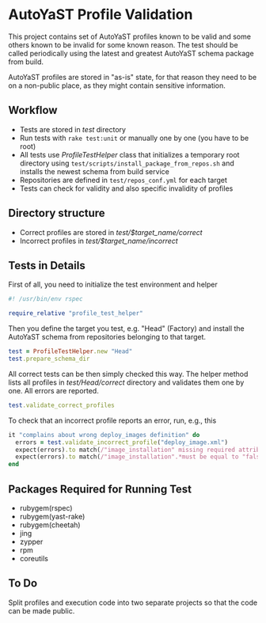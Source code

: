 AutoYaST Profile Validation
===========================

This project contains set of AutoYaST profiles known to be valid and some
others known to be invalid for some known reason. The test should be called
periodically using the latest and greatest AutoYaST schema package from build.

AutoYaST profiles are stored in "as-is" state, for that reason they need to be
on a non-public place, as they might contain sensitive information.

## Workflow

- Tests are stored in *test* directory
- Run tests with `rake test:unit` or manually one by one (you have to be root)
- All tests use *ProfileTestHelper* class that initializes a temporary root
  directory using `test/scripts/install_package_from_repos.sh` and installs
  the newest schema from build service
- Repositories are defined in `test/repos_conf.yml` for each target
- Tests can check for validity and also specific invalidity of profiles

## Directory structure

- Correct profiles are stored in *test/$target_name/correct*
- Incorrect profiles in *test/$target_name/incorrect*

## Tests in Details

First of all, you need to initialize the test environment and helper

```ruby
#! /usr/bin/env rspec

require_relative "profile_test_helper"
```

Then you define the target you test, e.g. "Head" (Factory) and install
the AutoYaST schema from repositories belonging to that target.

```ruby
test = ProfileTestHelper.new "Head"
test.prepare_schema_dir
```

All correct tests can be then simply checked this way. The helper method
lists all profiles in *test/Head/correct* directory and validates them one
by one. All errors are reported.

```ruby
test.validate_correct_profiles
```

To check that an incorrect profile reports an error, run, e.g., this

```ruby
it "complains about wrong deploy_images definition" do
  errors = test.validate_incorrect_profile("deploy_image.xml")
  expect(errors).to match(/"image_installation" missing required attribute "config:type"/)
  expect(errors).to match(/"image_installation".*must be equal to "false" or "true"/)
end
```

## Packages Required for Running Test

- rubygem(rspec)
- rubygem(yast-rake)
- rubygem(cheetah)
- jing
- zypper
- rpm
- coreutils

## To Do

Split profiles and execution code into two separate projects so that the code
can be made public.
